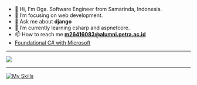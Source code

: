 - 👋 Hi, I'm Oga. Software Engineer from Samarinda, Indonesia.
- 👀 I’m focusing on web development.
- 💬 Ask me about **django**
- 🌱 I’m currently learning csharp and aspnetcore.
- 📫 How to reach me **m26416083@alumni.petra.ac.id**
- [Foundational C# with Microsoft](https://www.freecodecamp.org/certification/fccd0088791-091a-43c1-9be4-e1745ce0d068/foundational-c-sharp-with-microsoft)

---

<p align="left">
  <img src="https://github-readme-stats.vercel.app/api/top-langs/?username=madeyoga&layout=compact&langs_count=50&hide=jupyter%20notebook,css,html&show_icons=true&theme=dark">
</p>

---

[![My Skills](https://skillicons.dev/icons?i=cs,dotnet,py,django,js,vue)](https://skillicons.dev)
